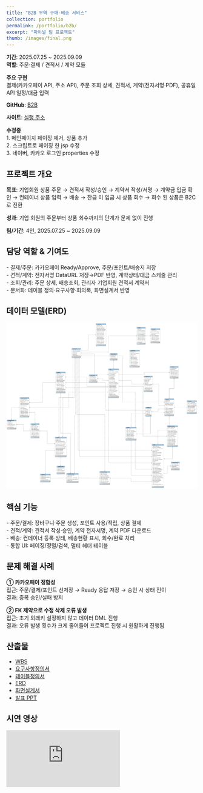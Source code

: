 ```yaml
---
title: "B2B 무역 구매·배송 서비스"
collection: portfolio
permalink: /portfolio/b2b/
excerpt: "파이널 팀 프로젝트"
thumb: /images/final.png
---
```


<section class="proj-meta card">
  <p><strong>기간</strong>: 2025.07.25 ~ 2025.09.09<br>
  <strong>역할</strong>: 주문·결제 / 견적서 / 계약 모듈</p>
  <p><strong>주요 구현</strong><br>
  결제(카카오페이 API, 주소 API), 주문 조회 상세, 견적서, 계약(전자서명·PDF), 공휴일 API 일정/대금 입력</p>
  <p><strong>GitHub</strong>:
    <a href="https://github.com/freestyle-y/final_project_b2b" target="_blank" rel="noopener">B2B</a>
  </p>
  <p><strong>사이트</strong>:
    <a href="http://3.37.37.185/" target="_blank" rel="noopener">실행 주소</a>
  </p>
  
  <p>
  	<strong>수정중</strong><br>
  	1. 메인페이지 페이징 제거, 상품 추가<br>
  	2. 스크립트로 페이징 한 jsp 수정<br>
  	3. 네이버, 카카오 로그인 properties 수정
  </p>
</section>

## 프로젝트 개요
<div class="card">
  <p><strong>목표</strong>: 기업회원 상품 주문 → 견적서 작성/승인 → 계약서 작성/서명 → 계약금 입금 확인 → 컨테이너 상품 입력 → 배송 → 잔금 미 입금 시 상품 회수 → 회수 된 상품은 B2C로 전환</p>
  <p><strong>성과</strong>: 기업 회원의 주문부터 상품 회수까지의 단계가 문제 없이 진행</p>
  <p><strong>팀/기간</strong>: 4인, 2025.07.25 ~ 2025.09.09</p>
</div>

## 담당 역할 & 기여도
<div class="card">
- 결제/주문: 카카오페이 Ready/Approve, 주문/포인트/배송지 저장 <br>
- 견적/계약: 전자서명 DataURL 저장→PDF 반영, 계약상태/대금 스케줄 관리 <br>
- 조회/관리: 주문 상세, 배송조회, 관리자 기업회원 견적서 계약서 <br>
- 문서화: 테이블 정의·요구사항·회의록, 화면설계서 반영
</div>

## 데이터 모델(ERD)
<div class="card">
  <img src="/assets/docs/b2b/4. ERD_Y조(B2B 무역).png" alt="B2B ERD" loading="lazy">
</div>

## 핵심 기능
<div class="card">
- 주문/결제: 장바구니·주문 생성, 포인트 사용/적립, 상품 결제 <br>
- 견적/계약: 견적서 작성·승인, 계약 전자서명, 계약 PDF 다운로드 <br>
- 배송: 컨테이너 등록·상태, 배송현황 표시, 회수/완료 처리  <br>
- 통합 UI: 페이징/정렬/검색, 멀티 헤더 테이블
</div>

## 문제 해결 사례
<div class="card">
<p><strong>① 카카오페이 정합성</strong><br>
접근: 주문/결제/포인트 선저장 → Ready 응답 저장 → 승인 시 상태 전이<br>
결과: 중복 승인/실패 방지</p>

<p><strong>② FK 제약으로 수정 삭제 오류 발생</strong><br>
접근: 초기 외래키 설정하지 않고 데이터 DML 진행<br>
결과: 오류 발생 횟수가 크게 줄어들어 프로젝트 진행 시 원활하게 진행됨</p>
</div>

## 산출물
<div class="card doc-list">
  <ul>
    <li><a href="/assets/docs/b2b/1. WBS_Y조(B2B무역).xlsx">WBS</a></li>
    <li><a href="/assets/docs/b2b/2. 요구사항 정의서_Y조(B2B 무역).xlsx">요구사항정의서</a></li>
    <li><a href="/assets/docs/b2b/3. 테이블 정의서_Y조(B2B 무역).xlsx">테이블정의서</a></li>
    <li><a href="/assets/docs/b2b/4. ERD_Y조(B2B 무역).png" target="_blank">ERD</a></li>
    <li><a href="/assets/docs/b2b/5. 화면설계서_Y조(B2B 무역).pptx">화면설계서</a></li>
    <li><a href="/assets/docs/b2b/7. 발표 PPT_Y조(B2B 무역).pptx">발표 PPT</a></li>
  </ul>
</div>

## 시연 영상
<div class="video card">
  <iframe src="https://www.youtube.com/embed/USnFH2vjaoQ"
    title="B2B 프로젝트 시연영상"
    frameborder="0" allowfullscreen></iframe>
</div>

